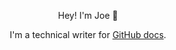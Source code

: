 <p align="center">
Hey! I'm Joe 🔮</p>

<p align="center">
  I'm a technical writer for <a href="https://docs.github.com">GitHub docs</a>.
</p>

</p>


